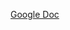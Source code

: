 [Google Doc](https://docs.google.com/document/d/1ZmzZLe-2WrHut0lKq6pCeIBS6EGizh4QmFC5XFH9kSM/edit?usp=sharing)
